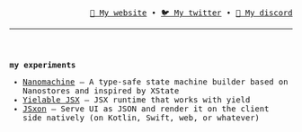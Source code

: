 <header>
  <p align="right">
    <samp>
      <a href="https://arthurfontaine.fr">🔗 My website</a> •
      <a href="https://twitter.com/voithure">🐦 My twitter</a> •
      <a href="https://discord.com/users/570841288308686848">💬 My discord</a>
    </samp>
  </p>

  ---
  
</header>

<samp>

  **my experiments**

  - [Nanomachine](https://gist.github.com/arthur-fontaine/608a6e04d4e600779be2a3b8f89bd11c) — A type-safe state machine builder based on Nanostores and inspired by XState
  - [Yielable JSX](https://github.com/arthur-fontaine/yieldable-jsx) — JSX runtime that works with yield
  - [JSxon](https://github.com/arthur-fontaine/jsxon) — Serve UI as JSON and render it on the client side natively (on Kotlin, Swift, web, or whatever)

</samp>
